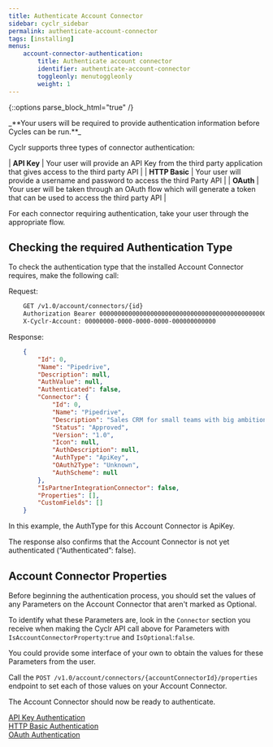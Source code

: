 ```yaml
---
title: Authenticate Account Connector
sidebar: cyclr_sidebar
permalink: authenticate-account-connector
tags: [installing]
menus:
    account-connector-authentication:
        title: Authenticate account connector
        identifier: authenticate-account-connector
        toggleonly: menutoggleonly
        weight: 1
---
```

{::options parse_block_html="true" /}
<section class="card">
_**Your users will be required to provide authentication information before Cycles can be run.**_

Cyclr supports three types of connector authentication:

| **API Key** | Your user will provide an API Key from the third party application that gives access to the third party API |
| **HTTP Basic** | Your user will provide a username and password to access the third Party API |
| **OAuth** | Your user will be taken through an OAuth flow which will generate a token that can be used to access the third party API |

For each connector requiring authentication, take your user through the appropriate flow.

</section>
<section class="card">

## Checking the required Authentication Type

To check the authentication type that the installed Account Connector requires, make the following call:

Request:

```html
    GET /v1.0/account/connectors/{id}
    Authorization Bearer 0000000000000000000000000000000000000000000000000000000000000000
    X-Cyclr-Account: 00000000-0000-0000-0000-000000000000
```

Response:

```json
    {
        "Id": 0,
        "Name": "Pipedrive",
        "Description": null,
        "AuthValue": null,
        "Authenticated": false,
        "Connector": {
            "Id": 0,
            "Name": "Pipedrive",
            "Description": "Sales CRM for small teams with big ambitions.",
            "Status": "Approved",
            "Version": "1.0",
            "Icon": null,
            "AuthDescription": null,
            "AuthType": "ApiKey",
            "OAuth2Type": "Unknown",
            "AuthScheme": null
        },
        "IsPartnerIntegrationConnector": false,
        "Properties": [],
        "CustomFields": []
    }
```

In this example, the AuthType for this Account Connector is ApiKey.

The response also confirms that the Account Connector is not yet authenticated (“Authenticated”: false).

</section>
<section class="card">

## Account Connector Properties
Before beginning the authentication process, you should set the values of any Parameters on the Account Connector that aren't marked as Optional.

To identify what these Parameters are, look in the `Connector` section you receive when making the Cyclr API call above for Parameters with `IsAccountConnectorProperty`:`true` and `IsOptional`:`false`.

You could provide some interface of your own to obtain the values for these Parameters from the user.

Call the `POST /v1.0/account/connectors/{accountConnectorId}/properties` endpoint to set each of those values on your Account Connector.

The Account Connector should now be ready to authenticate.


[API Key Authentication](./api-key-authentication)  
[HTTP Basic Authentication](./basic-authentication)  
[OAuth Authentication](./oauth-authentication)

</section>
